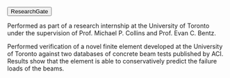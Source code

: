 [<button type="button" class="btn btn-secondary">ResearchGate</button>](https://www.researchgate.net/publication/328725416_Verification_of_a_Novel_2D_Finite_Element_for_Reinforced_and_Prestressed_Concrete)

Performed as part of a research internship at the University of Toronto under the supervision of Prof. Michael P. Collins and Prof. Evan C. Bentz.

Performed verification of a novel finite element developed at the University of Toronto against two databases of concrete beam tests published by ACI. Results show that the element is able to conservatively predict the failure loads of the beams.